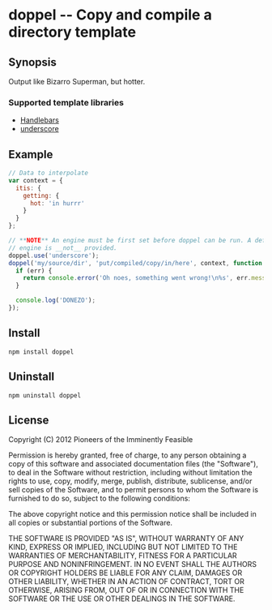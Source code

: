 doppel -- Copy and compile a directory template
===============================================

## Synopsis

Output like Bizarro Superman, but hotter.

### Supported template libraries

  * [Handlebars](http://handlebarsjs.com)
  * [underscore](http://underscorejs.org)


## Example

```javascript
// Data to interpolate
var context = {
  itis: {
    getting: {
      hot: 'in hurrr'
    }
  }
};

// **NOTE** An engine must be first set before doppel can be run. A default
// engine is __not__ provided.
doppel.use('underscore');
doppel('my/source/dir', 'put/compiled/copy/in/here', context, function (err) {
  if (err) {
    return console.error('Oh noes, something went wrong!\n%s', err.message);
  }

  console.log('DONEZO');
});
```


## Install

```
npm install doppel
```


## Uninstall

```
npm uninstall doppel
```


## License

Copyright (C) 2012 Pioneers of the Imminently Feasible

Permission is hereby granted, free of charge, to any person obtaining a copy of
this software and associated documentation files (the "Software"), to deal in
the Software without restriction, including without limitation the rights to
use, copy, modify, merge, publish, distribute, sublicense, and/or sell copies of
the Software, and to permit persons to whom the Software is furnished to do so,
subject to the following conditions:

The above copyright notice and this permission notice shall be included in all
copies or substantial portions of the Software.

THE SOFTWARE IS PROVIDED "AS IS", WITHOUT WARRANTY OF ANY KIND, EXPRESS OR
IMPLIED, INCLUDING BUT NOT LIMITED TO THE WARRANTIES OF MERCHANTABILITY, FITNESS
FOR A PARTICULAR PURPOSE AND NONINFRINGEMENT. IN NO EVENT SHALL THE AUTHORS OR
COPYRIGHT HOLDERS BE LIABLE FOR ANY CLAIM, DAMAGES OR OTHER LIABILITY, WHETHER
IN AN ACTION OF CONTRACT, TORT OR OTHERWISE, ARISING FROM, OUT OF OR IN
CONNECTION WITH THE SOFTWARE OR THE USE OR OTHER DEALINGS IN THE SOFTWARE.
